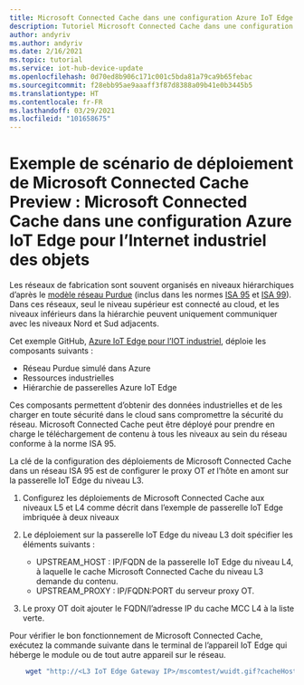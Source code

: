 ```yaml
---
title: Microsoft Connected Cache dans une configuration Azure IoT Edge pour l’Internet industriel des objets | Microsoft Docs
description: Tutoriel Microsoft Connected Cache dans une configuration Azure IoT Edge pour l’Internet industriel des objets
author: andyriv
ms.author: andyriv
ms.date: 2/16/2021
ms.topic: tutorial
ms.service: iot-hub-device-update
ms.openlocfilehash: 0d70ed8b906c171c001c5bda81a79ca9b65febac
ms.sourcegitcommit: f28ebb95ae9aaaff3f87d8388a09b41e0b3445b5
ms.translationtype: HT
ms.contentlocale: fr-FR
ms.lasthandoff: 03/29/2021
ms.locfileid: "101658675"
---
```

# <a name="microsoft-connected-cache-preview-deployment-scenario-sample-microsoft-connected-cache-within-an-azure-iot-edge-for-industrial-iot-configuration"></a>Exemple de scénario de déploiement de Microsoft Connected Cache Preview : Microsoft Connected Cache dans une configuration Azure IoT Edge pour l’Internet industriel des objets

Les réseaux de fabrication sont souvent organisés en niveaux hiérarchiques d’après le [modèle réseau Purdue](https://en.wikipedia.org/wiki/Purdue_Enterprise_Reference_Architecture) (inclus dans les normes [ISA 95](https://en.wikipedia.org/wiki/ANSI/ISA-95) et [ISA 99](https://www.isa.org/standards-and-publications/isa-standards/isa-standards-committees/isa99)). Dans ces réseaux, seul le niveau supérieur est connecté au cloud, et les niveaux inférieurs dans la hiérarchie peuvent uniquement communiquer avec les niveaux Nord et Sud adjacents.

Cet exemple GitHub, [Azure IoT Edge pour l’IOT industriel](https://github.com/Azure-Samples/iot-edge-for-iiot), déploie les composants suivants :

* Réseau Purdue simulé dans Azure
* Ressources industrielles 
* Hiérarchie de passerelles Azure IoT Edge
  
Ces composants permettent d’obtenir des données industrielles et de les charger en toute sécurité dans le cloud sans compromettre la sécurité du réseau. Microsoft Connected Cache peut être déployé pour prendre en charge le téléchargement de contenu à tous les niveaux au sein du réseau conforme à la norme ISA 95.

La clé de la configuration des déploiements de Microsoft Connected Cache dans un réseau ISA 95 est de configurer le proxy OT *et* l’hôte en amont sur la passerelle IoT Edge du niveau L3.

1. Configurez les déploiements de Microsoft Connected Cache aux niveaux L5 et L4 comme décrit dans l’exemple de passerelle IoT Edge imbriquée à deux niveaux 
2. Le déploiement sur la passerelle IoT Edge du niveau L3 doit spécifier les éléments suivants :
   
   * UPSTREAM_HOST : IP/FQDN de la passerelle IoT Edge du niveau L4, à laquelle le cache Microsoft Connected Cache du niveau L3 demande du contenu.
   * UPSTREAM_PROXY : IP/FQDN:PORT du serveur proxy OT.

3. Le proxy OT doit ajouter le FQDN/l’adresse IP du cache MCC L4 à la liste verte.

Pour vérifier le bon fonctionnement de Microsoft Connected Cache, exécutez la commande suivante dans le terminal de l’appareil IoT Edge qui héberge le module ou de tout autre appareil sur le réseau.

```bash
    wget "http://<L3 IoT Edge Gateway IP>/mscomtest/wuidt.gif?cacheHostOrigin=au.download.windowsupdate.com
```